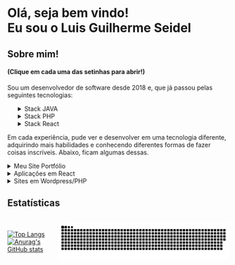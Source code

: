 
<h1>
  Olá, seja bem vindo!<br/>
  Eu sou o Luis Guilherme Seidel
</h1>

<div>
  <h2>Sobre mim!</h2>
  <h4>(Clique em cada uma das setinhas para abrir!)</h4>

  <p>
    Sou um desenvolvedor de software desde 2018 e, que já passou pelas seguintes tecnologias:     
  </p>
  <ul>
    <details>
      <summary>Stack JAVA</summary>
      <div>
        <li>Java 8+</li>
        <li>Quarkus</li>
        <li>Spring</li>
        <li>Hibernate</li>
        <li>Apache Wicket</li>
        <li>Oracle SQL / PLSQL</li>
        <li>PostgresSQL</li>
        <li>SQL Server</li>
      </div>
    </details>
    <details>
      <summary>Stack PHP</summary>
      <div>
        <li>PHP 5+</li>
        <li>Wordpress</li>
        <li>Magento 1.9+ e 2</li>
        <li>MariaDB</li>
        <li>MySQL</li>
      </div>
    </details>
    <details>
      <summary>Stack React</summary>
      <div>
        <li>React</li>
        <li>HTML5</li>
        <li>CSS3</li>
        <li>SASS</li>
        <li>GraphQL</li>
        <li>Styled Components</li>
        <li>Grid Templates</li>
        <li>DatoCMS</li>
        <li>Node</li>
        <li>TypeScript</li>
        <li>React Hooks</li>
        <li>React Contexts</li>
        <li>Atomic Design</li>
      </div>
    </details>   
  </ul>

  <p>
    Em cada experiência, pude ver e desenvolver em uma tecnologia diferente, adquirindo mais habilidades e conhecendo diferentes formas de fazer coisas inscríveis. Abaixo, ficam algumas dessas.
  </p>
</div>

<div>

<details>
    <summary>Meu Site Portfólio</summary>
    <br/>
    <div>
        <a href="https://luisseidel.netlify.app/" target="_blank">
          <img src="./assets/img/meusite.png">
        </a>
    </div>
</details>

<details>
    <summary>Aplicações em React</summary>
    <br/>
    <div>
        <a href="https://letmeask-c5ecc.web.app/" target="_blank">
          <img src="./assets/img/letmeask.png">
        </a>
    </div>
    <br/>
    <div>
        <a href="https://orkut-clone-mu.vercel.app/" target="_blank">
          <img src="./assets/img/orkut.png">
        </a>
    </div>
</details>


<details>
    <summary>Sites em Wordpress/PHP</summary>
    <br/>
    <div>
        <a href="https://mecanicagenesis.com.br/" target="_blank">
          <img src="./assets/img/mecgenesis.png">
        </a>
    </div>
    <br/>
    <div>
        <a href="https://pasqualottopneus.com.br/" target="_blank">
          <img src="./assets/img/pasqualottopneus.png">
        </a>
    </div>
    <br/>
    <div>
        <a href="https://piraipneus.com.br/" target="_blank">
          <img src="./assets/img/piraipneus.png">
        </a>
    </div>
</details>

</div>

<h2>Estatísticas</h2>
<div style="display: flex; justify-content: space-evenly; align-items: center; gap: 20px;">

[![Top Langs](https://github-readme-stats.vercel.app/api/top-langs/?username=luisseidel&layout=compact&langs_count=10&show_icons=true&theme=synthwave)](https://github.com/luisseidel/github-readme-stats)
[![Anurag's GitHub stats](https://github-readme-stats.vercel.app/api?username=luisseidel&count_private=true&show_icons=true&theme=synthwave)](https://github.com/luisseidel/github-readme-stats)

![GitHub Snake dark](https://github.com/luisseidel/luisseidel/blob/output/github-contribution-grid-snake-dark.svg)

</div>
